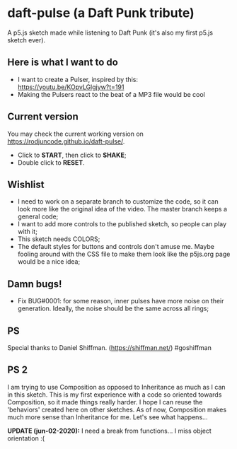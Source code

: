 # daft-pulse (a Daft Punk tribute)
A p5.js sketch made while listening to Daft Punk (it's also my first p5.js sketch ever).

## Here is what I want to do
* I want to create a Pulser, inspired by this: https://youtu.be/KOpvLGlgjyw?t=191
* Making the Pulsers react to the beat of a MP3 file would be cool

## Current version
You may check the current working version on https://rodjuncode.github.io/daft-pulse/.

* Click to **START**, then click to **SHAKE**;
* Double click to **RESET**.

## Wishlist
* I need to work on a separate branch to customize the code, so it can look more like the original idea of the video. The master branch keeps a general code;
* I want to add more controls to the published sketch, so people can play with it;
* This sketch needs COLORS;
* The default styles for buttons and controls don't amuse me. Maybe fooling around with the CSS file to make them look like the p5js.org page would be a nice idea;

## Damn bugs!
* Fix BUG#0001: for some reason, inner pulses have more noise on their generation. Ideally, the noise should be the same across all rings;

## PS
Special thanks to Daniel Shiffman. (https://shiffman.net/) #goshiffman

## PS 2
I am trying to use Composition as opposed to Inheritance as much as I can in this sketch. This is my first experience with a code so oriented towards Composition, so it made things really harder. I hope I can reuse the 'behaviors' created here on other sketches. As of now, Composition makes much more sense than Inheritance for me. Let's see what happens...

**UPDATE (jun-02-2020):** I need a break from functions... I miss object orientation :(

